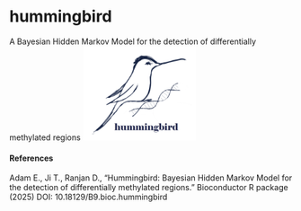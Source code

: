 # hummingbird
A Bayesian Hidden Markov Model for the detection of differentially methylated regions
<img src="https://github.com/eleniadam/hummingbird/blob/master/logo1.png"  width="40%" height="40%">

#### References

Adam E., Ji T., Ranjan D., “Hummingbird: Bayesian Hidden Markov Model for the detection of differentially methylated
regions.” Bioconductor R package (2025) DOI: 10.18129/B9.bioc.hummingbird
